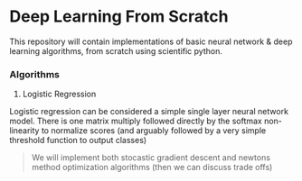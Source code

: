 # Deep Learning From Scratch
This repository will contain implementations of basic neural network & deep learning algorithms, from scratch using scientific python.

### Algorithms 
1. Logistic Regression  

Logistic regression can be considered a simple single layer neural network model. There is one matrix multiply followed directly by the softmax non-linearity to normalize scores (and arguably followed by a very simple threshold function to output classes)
>   We will implement both stocastic gradient descent and newtons method optimization algorithms (then we can discuss trade offs)

